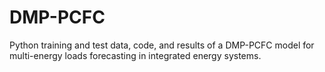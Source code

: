 # DMP-PCFC
Python training and test data, code, and results of a DMP-PCFC model for multi-energy loads forecasting in integrated energy systems.
